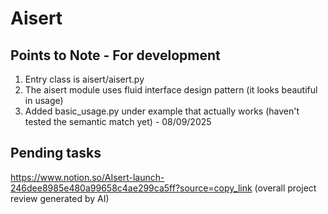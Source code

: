 # Aisert


## Points to Note - For development
1. Entry class is aisert/aisert.py
2. The aisert module uses fluid interface design pattern (it looks beautiful in usage)
3. Added basic_usage.py under example that actually works (haven't tested the semantic match yet) - 08/09/2025

## Pending tasks
https://www.notion.so/AIsert-launch-246dee8985e480a99658c4ae299ca5ff?source=copy_link
(overall project review generated by AI)
